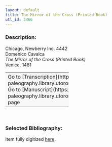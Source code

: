 ```yaml
---
layout: default
title: The Mirror of the Cross (Printed Book)
utl_id: 3466
---
```


### Description:

Chicago, Newberry Inc. 4442<br>
Domenico Cavalca<br>
_The Mirror of the Cross (Printed Book)_<br>
Venice, 1481

<table border="0.5" cellpadding="1" cellspacing="1" style="width: 200px; background-color:#F8F8F8;"><tbody><tr><td>Go to [Transcription](https://italian-paleography.library.utoronto.ca/content/transcript_IP_081)<br>
Go to [Manuscript](https://italian-paleography.library.utoronto.ca/islandora/object/italianpaleography%3AIP_081) page</td></tr></tbody></table> 

### Selected Bibliography:

Item fully digitized [here](http://collections.carli.illinois.edu/cdm/ref/collection/nby_dig/id/24849).

